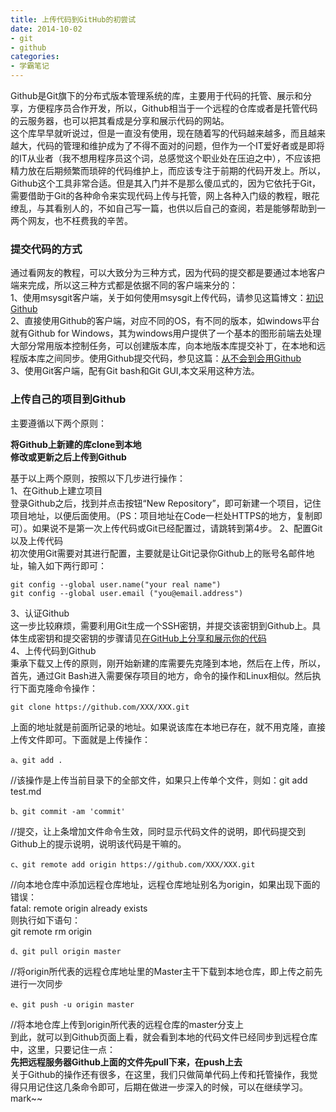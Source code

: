 ```yaml
---
title: 上传代码到GitHub的初尝试
date: 2014-10-02
- git
- github
categories:
- 学霸笔记
---
```

    
Github是Git旗下的分布式版本管理系统的库，主要用于代码的托管、展示和分享，方便程序员合作开发，所以，Github相当于一个远程的仓库或者是托管代码的云服务器，也可以把其看成是分享和展示代码的网站。  
这个库早早就听说过，但是一直没有使用，现在随着写的代码越来越多，而且越来越大，代码的管理和维护成为了不得不面对的问题，但作为一个IT爱好者或是即将的IT从业者（我不想用程序员这个词，总感觉这个职业处在压迫之中），不应该把精力放在后期频繁而琐碎的代码维护上，而应该专注于前期的代码开发上。所以，Github这个工具非常合适。但是其入门并不是那么傻瓜式的，因为它依托于Git，需要借助于Git的各种命令来实现代码上传与托管，网上各种入门级的教程，眼花缭乱，与其看别人的，不如自己写一篇，也供以后自己的查阅，若是能够帮助到一两个网友，也不枉费我的辛苦。  
### 提交代码的方式  
通过看网友的教程，可以大致分为三种方式，因为代码的提交都是要通过本地客户端来完成，所以这三种方式都是依据不同的客户端来分的：  
1、使用msysgit客户端，关于如何使用msysgit上传代码，请参见这篇博文：[初识Github](http://blog.csdn.net/hcbbt/article/details/11651229)  
2、直接使用Github的客户端，对应不同的OS，有不同的版本，如windows平台就有Github for Windows，其为windows用户提供了一个基本的图形前端去处理大部分常用版本控制任务，可以创建版本库，向本地版本库提交补丁，在本地和远程版本库之间同步。使用Github提交代码，参见这篇：[从不会到会用Github](http://www.freair.com/bbs/read.php?tid=892)  
3、使用Git客户端，配有Git bash和Git GUI,本文采用这种方法。 

### 上传自己的项目到Github  
主要遵循以下两个原则： 
 
**将Github上新建的库clone到本地**  
**修改或更新之后上传到Github**

基于以上两个原则，按照以下几步进行操作：  
1、在Github上建立项目  
登录Github之后，找到并点击按钮“New Repository”，即可新建一个项目，记住项目地址，以便后面使用。（PS：项目地址在Code一栏处HTTPS的地方，复制即可）。如果说不是第一次上传代码或Git已经配置过，请跳转到第4步。
2、配置Git以及上传代码  
初次使用Git需要对其进行配置，主要就是让Git记录你Github上的账号名邮件地址，输入如下两行即可：  

	git config --global user.name("your real name")  
	git config --global user.email ("you@email.address")  
3、认证Github  
这一步比较麻烦，需要利用Git生成一个SSH密钥，并提交该密钥到Github上。具体生成密钥和提交密钥的步骤请见[在GitHub上分享和展示你的代码](http://serholiu.com/github-share-code)  
4、上传代码到Github  
秉承下载又上传的原则，刚开始新建的库需要先克隆到本地，然后在上传，所以，首先，通过Git Bash进入需要保存项目的地方，命令的操作和Linux相似。然后执行下面克隆命令操作：  

	git clone https://github.com/XXX/XXX.git  
上面的地址就是前面所记录的地址。如果说该库在本地已存在，就不用克隆，直接上传文件即可。下面就是上传操作：  

	a、git add .   
//该操作是上传当前目录下的全部文件，如果只上传单个文件，则如：git add test.md  

	b、git commit -am 'commit'   
//提交，让上条增加文件命令生效，同时显示代码文件的说明，即代码提交到Github上的提示说明，说明该代码是干嘛的。  

	c、git remote add origin https://github.com/XXX/XXX.git  
//向本地仓库中添加远程仓库地址，远程仓库地址别名为origin，如果出现下面的错误：  
fatal: remote origin already exists  
则执行如下语句：  
git remote rm origin  

	d、git pull origin master  
//将origin所代表的远程仓库地址里的Master主干下载到本地仓库，即上传之前先进行一次同步  

	e、git push -u origin master 
//将本地仓库上传到origin所代表的远程仓库的master分支上  
到此，就可以到Github页面上看，就会看到本地的代码文件已经同步到远程仓库中，这里，只要记住一点：  
**先把远程服务器Github上面的文件先pull下来，在push上去**  
关于Github的操作还有很多，在这里，我们只做简单代码上传和托管操作，我觉得只用记住这几条命令即可，后期在做进一步深入的时候，可以在继续学习。mark~~